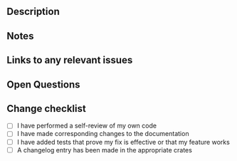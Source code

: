 ## Description

<!-- Please write a summary of your changes and why you made them.-->
<!-- This section will appear as the commit message after merging. Please craft it accordingly. -->

## Notes

<!-- Any notes or remarks you'd like to make about the PR. -->

## Links to any relevant issues

<!-- Reference any related issues.-->

## Open Questions

<!-- Unresolved questions, if any. -->

## Change checklist

<!-- Please add a Changelog entry in the appropriate crates and bump the crate versions if needed. See <https://github.com/libp2p/rust-libp2p/blob/master/docs/release.md#development-between-releases>-->

- [ ] I have performed a self-review of my own code
- [ ] I have made corresponding changes to the documentation
- [ ] I have added tests that prove my fix is effective or that my feature works
- [ ] A changelog entry has been made in the appropriate crates
